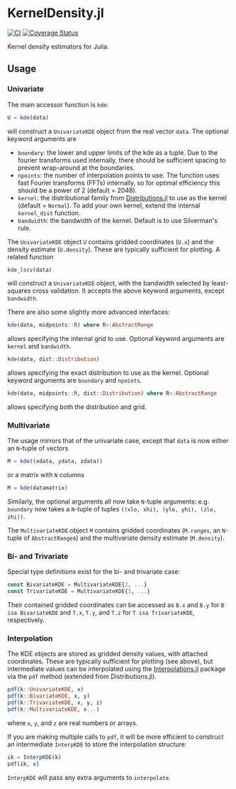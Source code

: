 # KernelDensity.jl

[![CI](https://github.com/JuliaStats/KernelDensity.jl/actions/workflows/CI.yml/badge.svg)](https://github.com/JuliaStats/KernelDensity.jl/actions/workflows/CI.yml)
[![Coverage Status](https://coveralls.io/repos/github/JuliaStats/KernelDensity.jl/badge.svg)](https://coveralls.io/github/JuliaStats/KernelDensity.jl)

Kernel density estimators for Julia.

## Usage

### Univariate
The main accessor function is `kde`:

```julia
U = kde(data)
```

will construct a `UnivariateKDE` object from the real vector `data`. The
optional keyword arguments are
* `boundary`: the lower and upper limits of the kde as a tuple. Due to the
  fourier transforms used internally, there should be sufficient spacing to
  prevent wrap-around at the boundaries.
* `npoints`: the number of interpolation points to use. The function uses
  fast Fourier transforms (FFTs) internally, so for optimal efficiency this
  should be a power of 2 (default = 2048).
* `kernel`: the distributional family from
  [Distributions.jl](https://github.com/JuliaStats/Distributions.jl) to use as
  the kernel (default = `Normal`). To add your own kernel, extend the internal
  `kernel_dist` function.
* `bandwidth`: the bandwidth of the kernel. Default is to use Silverman's
  rule.

The `UnivariateKDE` object `U` contains gridded coordinates (`U.x`) and the density
estimate (`U.density`). These are typically sufficient for plotting.
A related function

```julia
kde_lscv(data)
```

will construct a `UnivariateKDE` object, with the bandwidth selected by
least-squares cross validation. It accepts the above keyword arguments, except
`bandwidth`.


There are also some slightly more advanced interfaces:
```julia
kde(data, midpoints::R) where R<:AbstractRange
```
allows specifying the internal grid to use. Optional keyword arguments are
`kernel` and `bandwidth`.

```julia
kde(data, dist::Distribution)
```
allows specifying the exact distribution to use as the kernel. Optional
keyword arguments are `boundary` and `npoints`.

```julia
kde(data, midpoints::R, dist::Distribution) where R<:AbstractRange
```
allows specifying both the distribution and grid.

### Multivariate

The usage mirrors that of the univariate case, except that `data` is now
either an `N`-tuple of vectors
```julia
M = kde((xdata, ydata, zdata))
```
or a matrix with `N` columns
```julia
M = kde(datamatrix)
```
Similarly, the optional arguments all now take `N`-tuple arguments:
e.g. `boundary` now takes a `N`-tuple of tuples `((xlo, xhi), (ylo, yhi), (zlo, zhi))`.

The `MultivariateKDE` object `M` contains gridded coordinates (`M.ranges`, an
`N`-tuple of `AbstractRange`s) and the multivariate density estimate (`M.density`).

### Bi- and Trivariate

Special type definitions exist for the bi- and trivariate case:
```julia
const BivariateKDE = MultivariateKDE{2, ...}
const TrivariateKDE = MultivariateKDE{3, ...}
```

Their contained gridded coordinates can be accessed as `B.x` and `B.y` for
`B isa BivariateKDE` and `T.x`, `T.y`, and `T.z` for `T isa TrivariateKDE`,
respectively.

### Interpolation

The KDE objects are stored as gridded density values, with attached
coordinates. These are typically sufficient for plotting (see above), but
intermediate values can be interpolated using the
[Interpolations.jl](https://github.com/tlycken/Interpolations.jl) package via the `pdf` method
(extended from Distributions.jl).

```julia
pdf(k::UnivariateKDE, x)
pdf(k::BivariateKDE, x, y)
pdf(k::TrivariateKDE, x, y, z)
pdf(k::MultivariateKDE, x...)
```

where `x`, `y`, and `z` are real numbers or arrays.

If you are making multiple calls to `pdf`, it will be more efficient to
construct an intermediate `InterpKDE` to store the interpolation structure:

```julia
ik = InterpKDE(k)
pdf(ik, x)
```

`InterpKDE` will pass any extra arguments to `interpolate`.

